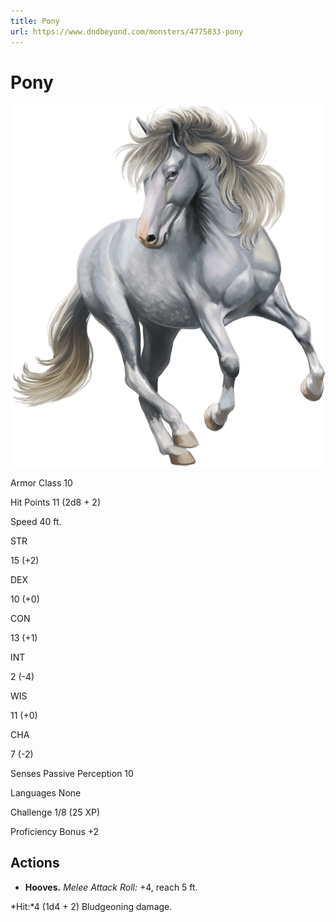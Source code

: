 ```yaml
---
title: Pony
url: https://www.dndbeyond.com/monsters/4775833-pony
---
```


# Pony

![Pony](pony.png)

Armor Class
10

Hit Points
11
(2d8 + 2)

Speed
40 ft.

STR

15
(+2)

DEX

10
(+0)

CON

13
(+1)

INT

2
(-4)

WIS

11
(+0)

CHA

7
(-2)

Senses
Passive Perception 10

Languages
None

Challenge
1/8 (25 XP)

Proficiency Bonus
+2

## Actions

* **Hooves.** *Melee Attack Roll:* +4, reach 5 ft.

*Hit:*4 (1d4 + 2) Bludgeoning damage.